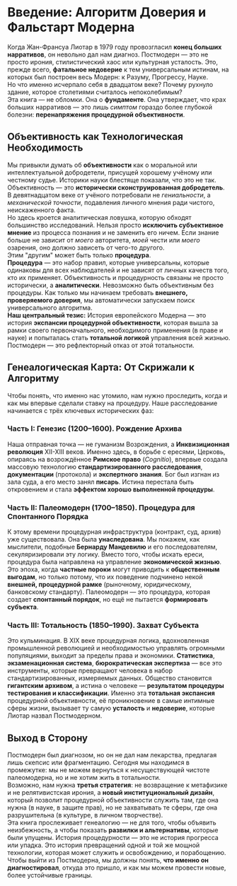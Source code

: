 # **Введение: Алгоритм Доверия и Фальстарт Модерна**

Когда Жан-Франсуа Лиотар в 1979 году провозгласил **конец больших нарративов**, он невольно дал нам диагноз. Постмодерн — это не просто ирония, стилистический хаос или культурная усталость. Это, прежде всего, **фатальное недоверие** к тем универсальным истинам, на которых был построен весь Модерн: к Разуму, Прогрессу, Науке.  
Но что именно исчерпало себя в двадцатом веке? Почему рухнуло здание, которое столетиями считалось непоколебимым?  
Эта книга — не обломки. Она о **фундаменте**. Она утверждает, что крах больших нарративов — это лишь *симптом* гораздо более глубокой болезни: **перенапряжения процедурной объективности**.

## **Объективность как Технологическая Необходимость**

Мы привыкли думать об **объективности** как о моральной или интеллектуальной добродетели, присущей хорошему учёному или честному судье. Историки науки блестяще показали, что это не так. Объективность — это **исторически сконструированная добродетель**. В девятнадцатом веке от учёного потребовали не *гениальности*, а *механической точности*, подавления личного мнения ради чистого, неискаженного факта.  
Но здесь кроется аналитическая ловушка, которую обходят большинство исследований. Нельзя просто **исключить субъективное мнение** из процесса познания и не заменить его ничем. Если знание больше не зависит от *моего* авторитета, *моей* чести или *моего* озарения, оно должно зависеть от чего-то другого.  
Этим "другим" может быть только **процедура**.  
**Процедура** — это набор правил, которые универсальны, которые одинаковы для всех наблюдателей и не зависят от личных качеств того, кто их применяет. Объективность и процедурность связаны не просто исторически, а **аналитически**. Невозможно быть объективным без процедуры. Как только мы начинаем требовать **внешнего, проверяемого доверия**, мы автоматически запускаем поиск универсального алгоритма.  
**Наш центральный тезис:** История европейского Модерна — это история **экспансии процедурной объективности**, которая вышла за рамки своего первоначального, необходимого применения (в праве и науке) и попыталась стать **тотальной логикой** управления всей жизнью. Постмодерн — это рефлекторный отказ от этой тотальности.

## **Генеалогическая Карта: От Скрижали к Алгоритму**

Чтобы понять, что именно нас утомило, нам нужно проследить, когда и как мы впервые сделали ставку на процедуру. Наше расследование начинается с трёх ключевых исторических фаз:

### **Часть I: Генезис (1200–1600). Рождение Архива**

Наша отправная точка — не гуманизм Возрождения, а **Инквизиционная революция** XII-XIII веков. Именно здесь, в борьбе с ересями, Церковь, опираясь на возрождённое **Римское право** (*Cognitio*), впервые создала массовую технологию **стандартизированного расследования**, **документации** (протокола) и **экспертного знания**. Бог был изгнан из зала суда, а его место занял **писарь**. Истина перестала быть откровением и стала **эффектом хорошо выполненной процедуры**.

### **Часть II: Палеомодерн (1700–1850). Процедура для Спонтанного Порядка**

К этому времени процедурная инфраструктура (контракт, суд, архив) уже существовала. Она была **унаследована**. Мы покажем, как мыслители, подобные **Бернарду Мандевилю** и его последователям, секуляризировали эту логику. Вместо того, чтобы искать ереси, процедура была направлена на управление **экономической жизнью**. Это эпоха, когда **частные пороки** могут приводить к **общественным выгодам**, но только потому, что их поведение подчинено некой **внешней, процедурной рамке** (рыночному, юридическому, банковскому стандарту). Палеомодерн — это процедура, которая создает **спонтанный порядок**, но ещё не пытается **формировать субъекта**.

### **Часть III: Тотальность (1850–1990). Захват Субъекта**

Это кульминация. В XIX веке процедурная логика, вдохновленная промышленной революцией и необходимостью управлять огромными популяциями, выходит за пределы права и экономики. **Статистика**, **экзаменационная система**, **бюрократическая экспертиза** — все это инструменты, которые превращают человека в набор стандартизированных, измеряемых данных. Общество становится **гигантским архивом**, а истина о человеке — **результатом процедуры тестирования и классификации**. Именно эта **тотальная экспансия** процедурной объективности, её проникновение в самые интимные сферы жизни, вызывает ту самую **усталость** и **недоверие**, которые Лиотар назвал Постмодерном.

## **Выход в Сторону**

Постмодерн был диагнозом, но он не дал нам лекарства, предлагая лишь скепсис или фрагментацию. Сегодня мы находимся в промежутке: мы не можем вернуться к несуществующей чистоте палеомодерна, но и не хотим жить в тотальности.  
Возможно, нам нужна **третья стратегия**: не возвращение к метафизике и не релятивистская ирония, а **новый институциональный дизайн**, который позволит процедурной объективности служить там, где она нужна (в науке, в защите прав), но не захватывать те сферы, где она разрушительна (в культуре, в личном творчестве).  
Эта книга прослеживает генеалогию — не для того, чтобы объявить неизбежность, а чтобы показать **развилки и альтернативы**, которые были упущены. История процедурности — это не история прогресса или упадка. Это история превращений одной и той же мощной технологии, которая может служить и освобождению, и порабощению.  
Чтобы выйти из Постмодерна, мы должны понять, **что именно он диагностировал**, откуда это пришло, и как мы можем провести новые, более устойчивые границы.